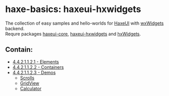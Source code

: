 haxe-basics: haxeui-hxwidgets
=========================

The collection of easy samples and hello-worlds for [HaxeUI](https://github.com/haxeui/haxeui-core) with [wxWidgets](https://github.com/wxWidgets/wxWidgets) backend.<br/>
Requre packages [haxeui-core](https://github.com/haxeui/haxeui-core), [haxeui-hxwidgets](https://github.com/haxeui/haxeui-hxwidgets) and [hxWidgets](https://github.com/haxeui/hxWidgets).

## Contain:

* [4.4.2.1.1.2.1 - Elements](./4.4.2.1.1.2.1_Elements)
* [4.4.2.1.1.2.2 - Containers](./4.4.2.1.1.2.2_Containers)
* [4.4.2.1.1.2.3 - Demos](./4.4.2.1.1.2.3_Demos)
  * [Scrolls](./4.4.2.1.1.2.3_Demos/Scrolls)
  * [GridView](./4.4.2.1.1.2.3_Demos/GridView)
  * [Calculator](./4.4.2.1.1.2.3_Demos/Calculator)
